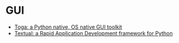# GUI

- [Toga: a Python native, OS native GUI toolkit](https://github.com/beeware/toga)
- [Textual: a Rapid Application Development framework for Python](https://github.com/textualize/textual/)
